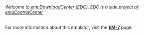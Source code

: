 ###### Welcome to [emuDownloadCenter (EDC)](https://github.com/PhoenixInteractiveNL/emuDownloadCenter/wiki/), EDC is a side project of [emuControlCenter](https://github.com/PhoenixInteractiveNL/emuControlCenter/wiki/)

For more information about this emulator, visit the [**EM-7**](https://github.com/PhoenixInteractiveNL/emuDownloadCenter/wiki/Emulator-em7#menu) page.
